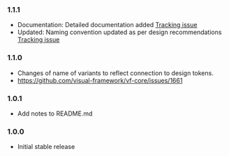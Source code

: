 ### 1.1.1

* Documentation: Detailed documentation added [Tracking issue](https://github.com/visual-framework/vf-core/issues/2043)
* Updated: Naming convention updated as per design recommendations [Tracking issue](https://github.com/visual-framework/vf-core/issues/2043)

### 1.1.0

* Changes of name of variants to reflect connection to design tokens.
* https://github.com/visual-framework/vf-core/issues/1661

### 1.0.1

* Add notes to README.md

### 1.0.0

* Initial stable release
